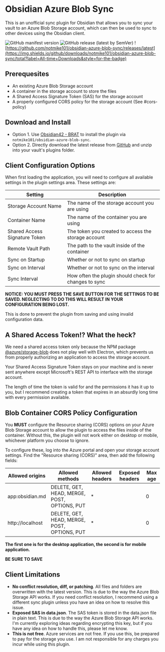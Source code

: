 # Obsidian Azure Blob Sync

This is an unofficial sync plugin for Obsidian that allows you to sync your vault to an Azure Blob Storage account, which can then be used to sync to other devices using the Obsidian client.

![GitHub manifest version](https://img.shields.io/github/manifest-json/v/notmike101/obsidian-azure-blob-sync/main?label=Version&style=for-the-badge) ![GitHub release (latest by SemVer)](https://img.shields.io/github/downloads/notmike101/obsidian-azure-blob-sync/latest/total?label=Downloads&style=for-the-badge) ![https://github.com/notmike101/obsidian-azure-blob-sync/releases/latest](https://img.shields.io/github/downloads/notmike101/obsidian-azure-blob-sync/total?label=All-time+Downloads&style=for-the-badge)

## Prerequesites

* An existing Azure Blob Storage account
* A container in the storage account to store the files
* A Shared Access Signature Token (SAS) for the storage account
* A properly configured CORS policy for the storage account (See #cors-policy)

## Download and Install

* Option 1. Use [Obsidian42 - BRAT](https://github.com/TfTHacker/obsidian42-brat) to install the plugin via `notmike101/obsidian-azure-blob-sync`.
* Option 2. Directly download the latest release from [GitHub](https://github.com/notmike101/obsidian-azure-blob-sync/releases/latest) and unzip into your vault's plugins folder.

## Client Configuration Options

When first loading the application, you will need to configure all available settings in the plugin settings area. These settings are:

| Setting | Description |
| ------- | ----------- |
| Storage Account Name | The name of the storage account you are using |
| Container Name | The name of the container you are using |
| Shared Access Signature Token | The token you created to access the storage account |
| Remote Vault Path | The path to the vault inside of the container |
| Sync on Startup | Whether or not to sync on startup |
| Sync on Interval | Whether or not to sync on the interval |
| Sync Interval | How often the plugin should check for changes to sync |

**NOTICE: YOU MUST PRESS THE SAVE BUTTON FOR THE SETTINGS TO BE SAVED. NEGLECTING TO DO THIS WILL RESULT IN YOUR CONFIGURATION BEING LOST.**

This is done to prevent the plugin from saving and using invalid configuration data.

## A Shared Access Token!? What the heck?

We need a shared access token only because the NPM package [@azure/storage-blob](https://www.npmjs.com/package/@azure/storage-blob) does not play well with Electron, which prevents us from properly authorizing an application to access the storage account.

Your Shared Access Signature Token stays on your machine and is never sent anywhere except Microsoft's REST API to interface with the storage account.

The length of time the token is valid for and the permissions it has it up to you, but I recommend creating a token that expires in an absurdly long time with every permission available.


## Blob Container CORS Policy Configuration

You **MUST** configure the Resource sharing (CORS) options on your Azure Blob Storage account to allow the plugin to access the files inside of the container. Without this, the plugin will not work either on desktop or mobile, whichever platform you choose to ignore.

To configure these, log into the Azure portal and open your storage account settings. Find the "Resource sharing (CORS)" area, then add the following fields:

| Allowed origins  | Allowed methods | Allowed headers | Exposed headers | Max age |
| ---------------- | --------------- | --------------- | -------------- | ------- |
| app:obsidian.md  | DELETE, GET, HEAD, MERGE, POST, OPTIONS, PUT | * | | 0 |
| http<no-link>://localhost | DELETE, GET, HEAD, MERGE, POST, OPTIONS, PUT | * | | 0 |

**The first one is for the desktop application, the second is for mobile application.**

**BE SURE TO SAVE**

## Client Limitations

* **No conflict resolution, diff, or patching**. All files and folders are overwritten with the latest version. This is due to the way the Azure Blob Storage API works. If you need conflict resolution, I recommend using a different sync plugin unless you have an idea on how to resolve this issue.
* **Exposed SAS in data.json**. The SAS token is stored in the data.json file in plain text. This is due to the way the Azure Blob Storage API works. I'm currently exploring ideas regarding encrypting this key, but if you have any idea on how to handle this, please let me know.
* **This is not free**. Azure services are not free. If you use this, be prepared to pay for the storage you use. I am not responsible for any charges you incur while using this plugin.
